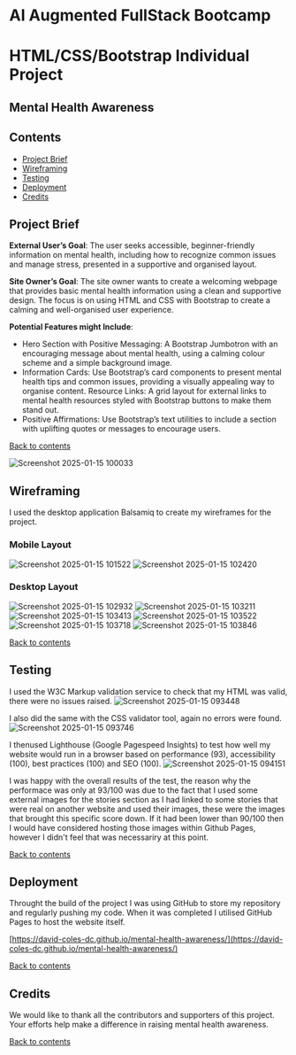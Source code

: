 # AI Augmented FullStack Bootcamp
# HTML/CSS/Bootstrap Individual Project
## Mental Health Awareness

## Contents
- [Project Brief](#project-brief)
- [Wireframing](#wireframing)
- [Testing](#testing)
- [Deployment](#deployment)
- [Credits](#credits)

## Project Brief
**External User’s Goal**: The user seeks accessible, beginner-friendly information on mental health, including how to recognize common issues and manage stress, presented in a supportive and organised layout.

**Site Owner’s Goal**: The site owner wants to create a welcoming webpage that provides basic mental health information using a clean and supportive design. The focus is on using HTML and CSS with Bootstrap to create a calming and well-organised user experience.

**Potential Features might Include**:
- Hero Section with Positive Messaging: A Bootstrap Jumbotron with an encouraging message about mental health, using a calming colour scheme and a simple background image.
- Information Cards: Use Bootstrap’s card components to present mental health tips and common issues, providing a visually appealing way to organise content.
Resource Links: A grid layout for external links to mental health resources styled with Bootstrap buttons to make them stand out.
- Positive Affirmations: Use Bootstrap’s text utilities to include a section with uplifting quotes or messages to encourage users.

[Back to contents](#contents)

![Screenshot 2025-01-15 100033](https://github.com/user-attachments/assets/1d0fc29d-a21a-4178-9a0d-c422f80e516f)

## Wireframing

I used the desktop application Balsamiq to create my wireframes for the project.

### Mobile Layout
![Screenshot 2025-01-15 101522](https://github.com/user-attachments/assets/84505a60-8637-4d91-a871-ac2f6e93812c)
![Screenshot 2025-01-15 102420](https://github.com/user-attachments/assets/33ec1179-ea07-4bc2-883a-ae0ae07ea0ff)

### Desktop Layout
![Screenshot 2025-01-15 102932](https://github.com/user-attachments/assets/7260a21f-4b72-40ae-b14a-869bc3497951)
![Screenshot 2025-01-15 103211](https://github.com/user-attachments/assets/393c7c88-9c18-4a66-9643-8ea6286bf13d)
![Screenshot 2025-01-15 103413](https://github.com/user-attachments/assets/c0c0509a-3ef0-47de-a5da-ed960282ee2b)
![Screenshot 2025-01-15 103522](https://github.com/user-attachments/assets/5c4734bb-32f1-4396-8106-5b2dad7fdaac)
![Screenshot 2025-01-15 103718](https://github.com/user-attachments/assets/5aac20dd-8bc9-43e6-8621-442f241c67be)
![Screenshot 2025-01-15 103846](https://github.com/user-attachments/assets/efee8531-af49-4e7d-aa81-777d89fa2585)

[Back to contents](#contents)

## Testing

I used the W3C Markup validation service to check that my HTML was valid, there were no issues raised.
![Screenshot 2025-01-15 093448](https://github.com/user-attachments/assets/f1b07254-9d57-46c1-9150-d2449b959417)

I also did the same with the CSS validator tool, again no errors were found.
![Screenshot 2025-01-15 093746](https://github.com/user-attachments/assets/41c15445-9782-482a-823e-970e8f59b43d)

I thenused Lighthouse (Google Pagespeed Insights) to test how well my website would run in a browser based on performance (93), accessibility (100), best practices (100) and SEO (100).
![Screenshot 2025-01-15 094151](https://github.com/user-attachments/assets/196d9828-06b7-4fb8-9961-243dace71a82)

I was happy with the overall results of the test, the reason why the performace was only at 93/100 was due to the fact that I used some external images for the stories section as I had linked to some stories that were real on another website and used their images, these were the images that brought this specific score down. If it had been lower than 90/100 then I would have considered hosting those images within Github Pages, however I didn't feel that was necessariry at this point.

[Back to contents](#contents)

## Deployment
Throught the build of the project I was using GitHub to store my repository and regularly pushing my code. When it was completed I utilised GitHub Pages to host the website itself.

[https://david-coles-dc.github.io/mental-health-awareness/](https://david-coles-dc.github.io/mental-health-awareness/)

[Back to contents](#contents)

## Credits
We would like to thank all the contributors and supporters of this project. Your efforts help make a difference in raising mental health awareness.

[Back to contents](#contents)
